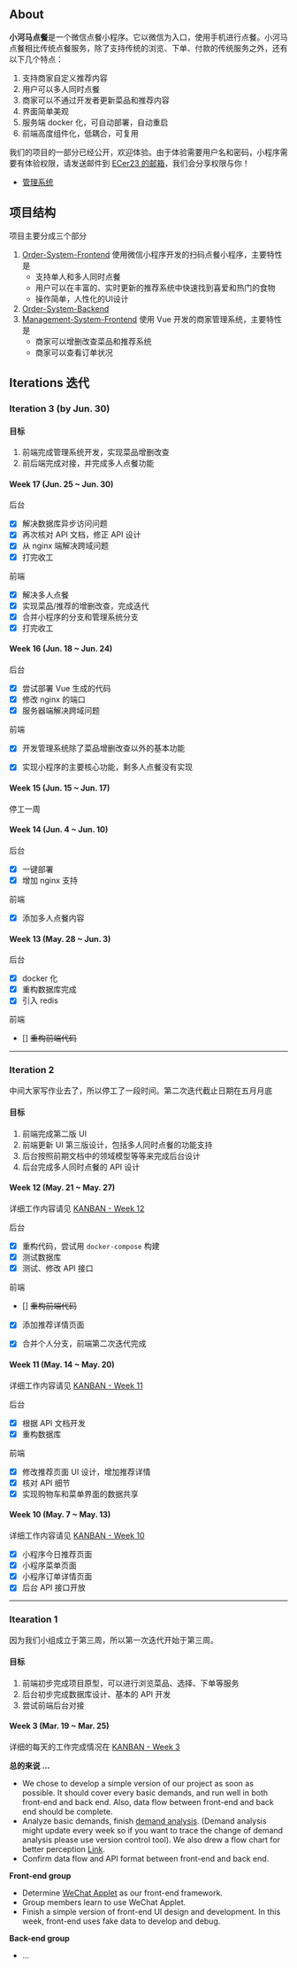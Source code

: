 ## About

**小河马点餐**是一个微信点餐小程序。它以微信为入口，使用手机进行点餐。小河马点餐相比传统点餐服务，除了支持传统的浏览、下单、付款的传统服务之外，还有以下几个特点：

1. 支持商家自定义推荐内容
2. 用户可以多人同时点餐
3. 商家可以不通过开发者更新菜品和推荐内容
4. 界面简单美观
5. 服务端 docker 化，可自动部署，自动重启
6. 前端高度组件化，低耦合，可复用

我们的项目的一部分已经公开，欢迎体验。由于体验需要用户名和密码，小程序需要有体验权限，请发送邮件到 [ECer23 的邮箱](370095872@qq.com)，我们会分享权限与你！

- [管理系统](http://111.230.31.38:8080/)

## 项目结构

项目主要分成三个部分

1. [Order-System-Frontend](https://github.com/rookies-sysu/Order-System-Frontend) 使用微信小程序开发的扫码点餐小程序，主要特性是
    - 支持单人和多人同时点餐
    - 用户可以在丰富的、实时更新的推荐系统中快速找到喜爱和热门的食物
    - 操作简单，人性化的UI设计
2. [Order-System-Backend](https://github.com/rookies-sysu/Order-System-Backend) 
3. [Management-System-Frontend](https://github.com/rookies-sysu/Management-System-Frontend) 使用 Vue 开发的商家管理系统，主要特性是
    - 商家可以增删改查菜品和推荐系统
    - 商家可以查看订单状况

## Iterations 迭代

### Iteration 3 (by Jun. 30)

#### 目标

1. 前端完成管理系统开发，实现菜品增删改查
2. 前后端完成对接，并完成多人点餐功能

#### Week 17 (Jun. 25 ~ Jun. 30)

后台

- [x] 解决数据库异步访问问题
- [x] 再次核对 API 文档，修正 API 设计
- [x] 从 nginx 端解决跨域问题
- [x] 打完收工

前端

- [x] 解决多人点餐
- [x] 实现菜品/推荐的增删改查，完成迭代
- [x] 合并小程序的分支和管理系统分支
- [x] 打完收工

#### Week 16 (Jun. 18 ~ Jun. 24)

后台

- [x] 尝试部署 Vue 生成的代码
- [x] 修改 nginx 的端口
- [x] 服务器端解决跨域问题

前端

- [x] 开发管理系统除了菜品增删改查以外的基本功能
- [x] 实现小程序的主要核心功能，剩多人点餐没有实现



#### Week 15 (Jun. 15 ~ Jun. 17)

停工一周

#### Week 14 (Jun. 4 ~ Jun. 10)

后台

- [x] 一键部署
- [x] 增加 nginx 支持

前端

- [x] 添加多人点餐内容

#### Week 13 (May. 28 ~ Jun. 3)

后台

- [x] docker 化
- [x] 重构数据库完成
- [x] 引入 redis

前端

- [] ~~重构前端代码~~

---

### Iteration 2

中间大家写作业去了，所以停工了一段时间。第二次迭代截止日期在五月月底

#### 目标

1. 前端完成第二版 UI
2. 前端更新 UI 第三版设计，包括多人同时点餐的功能支持
3. 后台按照前期文档中的领域模型等等来完成后台设计
4. 后台完成多人同时点餐的 API 设计

#### Week 12 (May. 21 ~ May. 27)

详细工作内容请见 [KANBAN - Week 12](https://github.com/orgs/rookies-sysu/projects/8)

后台

- [x] 重构代码，尝试用 `docker-compose` 构建
- [x] 测试数据库
- [x] 测试、修改 API 接口

前端

- [] ~~重构前端代码~~
- [x] 添加推荐详情页面
- [x] 合并个人分支，前端第二次迭代完成


#### Week 11 (May. 14 ~ May. 20)

详细工作内容请见 [KANBAN - Week 11](https://github.com/orgs/rookies-sysu/projects/7)

后台

- [x] 根据 API 文档开发
- [x] 重构数据库

前端

- [x] 修改推荐页面 UI 设计，增加推荐详情
- [x] 核对 API 细节
- [x] 实现购物车和菜单界面的数据共享

#### Week 10 (May. 7 ~ May. 13)

详细工作内容请见 [KANBAN - Week 10](https://github.com/orgs/rookies-sysu/projects/6)

- [x] 小程序今日推荐页面
- [x] 小程序菜单页面
- [x] 小程序订单详情页面
- [x] 后台 API 接口开放

---

### Itearation 1

因为我们小组成立于第三周，所以第一次迭代开始于第三周。

#### 目标

1. 前端初步完成项目原型，可以进行浏览菜品、选择、下单等服务
2. 后台初步完成数据库设计、基本的 API 开发
3. 尝试前端后台对接

#### Week 3 (Mar. 19 ~ Mar. 25)

详细的每天的工作完成情况在 [KANBAN - Week 3](https://github.com/orgs/rookies-sysu/projects/1)

**总的来说 ...**
- We chose to develop a simple version of our project as soon as possible. It should cover every basic demands, and run well in both front-end and back end. Also, data flow between front-end and back end should be complete.
- Analyze basic demands, finish [demand analysis](). (Demand analysis might update every week so if you want to trace the change of demand analysis please use version control tool). We also drew a flow chart for better perception [Link]().
- Confirm data flow and API format between front-end and back end.

**Front-end group**
- Determine [WeChat Applet](https://mp.weixin.qq.com/debug/wxadoc/introduction/index.html?t=2018323) as our front-end framework.
- Group members learn to use WeChat Applet.
- Finish a simple version of front-end UI design and development. In this week, front-end uses fake data to develop and debug.

**Back-end group**
- ... 

 
